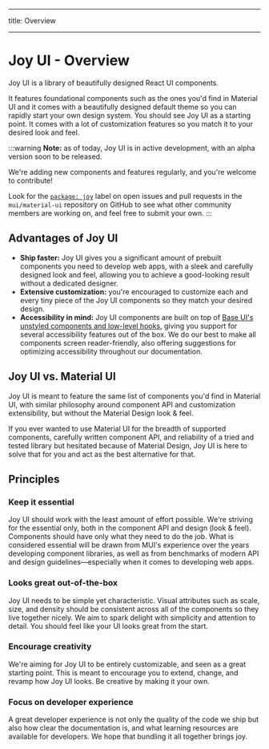 - - -
title: Overview
- - -

# Joy UI - Overview

<p class="description">Joy UI is a library of beautifully designed React UI components.</p>

It features foundational components such as the ones you'd find in Material UI and it comes with a beautifully designed default theme so you can rapidly start your own design system. You should see Joy UI as a starting point. It comes with a lot of customization features so you match it to your desired look and feel.

:::warning
**Note:** as of today, Joy UI is in active development, with an alpha version soon to be released.

We're adding new components and features regularly, and you're welcome to contribute!

Look for the [`package: joy`](https://github.com/mui/material-ui/labels/package%3A%20joy) label on open issues and pull requests in the `mui/material-ui` repository on GitHub to see what other community members are working on, and feel free to submit your own.
:::

## Advantages of Joy UI

- **Ship faster:** Joy UI gives you a significant amount of prebuilt components you need to develop web apps, with a sleek and carefully designed look and feel, allowing you to achieve a good-looking result without a dedicated designer.
- **Extensive customization:** you're encouraged to customize each and every tiny piece of the Joy UI components so they match your desired design.
- **Accessibility in mind:** Joy UI components are built on top of [Base UI's unstyled components and low-level hooks](/base/getting-started/overview/), giving you support for several accessibility features out of the box. We do our best to make all components screen reader-friendly, also offering suggestions for optimizing accessibility throughout our documentation.

## Joy UI vs. Material UI

Joy UI is meant to feature the same list of components you'd find in Material UI, with similar philosophy around component API and customization extensibility, but without the Material Design look & feel.

If you ever wanted to use Material UI for the breadth of supported components, carefully written component API, and reliability of a tried and tested library but hesitated because of Material Design, Joy UI is here to solve that for you and act as the best alternative for that.

## Principles

### Keep it essential

Joy UI should work with the least amount of effort possible. We're striving for the essential only, both in the component API and design (look & feel). Components should have only what they need to do the job. What is considered essential will be drawn from MUI's experience over the years developing component libraries, as well as from benchmarks of modern API and design guidelines—especially when it comes to developing web apps.

### Looks great out-of-the-box

Joy UI needs to be simple yet characteristic. Visual attributes such as scale, size, and density should be consistent across all of the components so they live together nicely. We aim to spark delight with simplicity and attention to detail. You should feel like your UI looks great from the start.

### Encourage creativity

We're aiming for Joy UI to be entirely customizable, and seen as a great starting point. This is meant to encourage you to extend, change, and revamp how Joy UI looks. Be creative by making it your own.

### Focus on developer experience

A great developer experience is not only the quality of the code we ship but also how clear the documentation is, and what learning resources are available for developers. We hope that bundling it all together brings joy.
